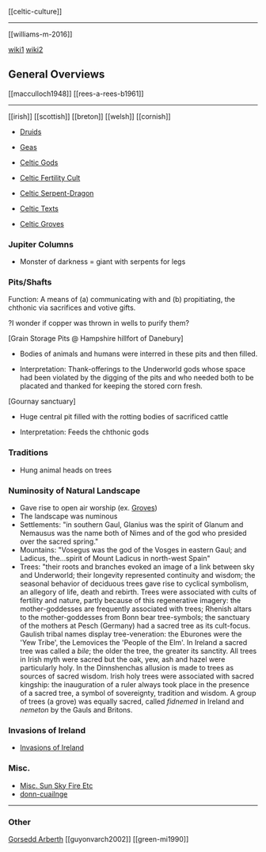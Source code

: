 [[celtic-culture]]

---

[[williams-m-2016]]

[wiki1](https://en.wikipedia.org/wiki/Ancient-Celtic-religion)
[wiki2](https://en.wikipedia.org/wiki/Celtic-mythology)

## General Overviews
[[macculloch1948]]
[[rees-a-rees-b1961]]

---

[[irish]]
[[scottish]]
[[breton]]
[[welsh]]
[[cornish]]


- [Druids](druids.md)

- [Geas](geas.md)




- [Celtic Gods](celtic-gods.md)



- [Celtic Fertility Cult](celtic-fertility-cult.md)

- [Celtic Serpent-Dragon](celtic-serpent-dragon.md)

- [Celtic Texts](celtic-texts.md)
- [Celtic Groves](groves.md)


### Jupiter Columns

- Monster of darkness = giant with serpents for legs

### Pits/Shafts

Function: A means of (a) communicating with and (b) propitiating, the chthonic via sacrifices and votive gifts.

?I wonder if copper was thrown in wells to purify them?

[Grain Storage Pits @ Hampshire hillfort of Danebury]

- Bodies of animals and humans were interred in these pits and then filled.

- Interpretation: Thank-offerings to the Underworld gods whose space had been violated by the digging of the pits and who needed both to be placated and thanked for keeping the stored corn fresh.

[Gournay sanctuary]

- Huge central pit filled with the rotting bodies of sacrificed cattle 

- Interpretation: Feeds the chthonic gods

### Traditions

- Hung animal heads on trees

### Numinosity of Natural Landscape

- Gave rise to open air worship (ex. [Groves](groves.md))
- The landscape was numinous
- Settlements: "in southern Gaul, Glanius was the spirit of Glanum and Nemausus was the name both of Nimes and of the god who presided over the sacred spring."
- Mountains: "Vosegus was the god of the Vosges in eastern Gaul; and Ladicus, the...spirit of Mount Ladicus in north-west Spain"
- Trees: "their roots and branches evoked an image of a link between sky and Underworld; their longevity represented continuity and wisdom; the seasonal behavior of deciduous trees gave rise to cyclical symbolism, an allegory of life, death and rebirth. Trees were associated with cults of fertility and nature, partly because of this regenerative imagery: the mother-goddesses are frequently associated with trees; Rhenish altars to the mother-goddesses from Bonn bear tree-symbols; the sanctuary of the mothers at Pesch (Germany) had a sacred tree as its cult-focus. Gaulish tribal names display tree-veneration: the Eburones were the 'Yew Tribe', the Lemovices the 'People of the Elm'. In Ireland a sacred tree was called a *bile*; the older the tree, the greater its sanctity. All trees in Irish myth were sacred but the oak, yew, ash and hazel were particularly holy. In the Dinnshenchas allusion is made to trees as sources of sacred wisdom. Irish holy trees were associated with sacred kingship: the inauguration of a ruler always took place in the presence of a sacred tree, a symbol of sovereignty, tradition and wisdom. A group of trees (a grove) was equally sacred, called *fidnemed* in Ireland and *nemeton* by the Gauls and Britons.



### Invasions of Ireland

- [Invasions of Ireland](invasions-of-ireland.md)

### Misc.

- [Misc. Sun Sky Fire Etc](celtic-misc.md)
- [donn-cuailnge](donn-cuailnge.md)
---

### Other
[Gorsedd Arberth](gorsedd-arberth.md)
[[guyonvarch2002]]
[[green-mi1990]] 
